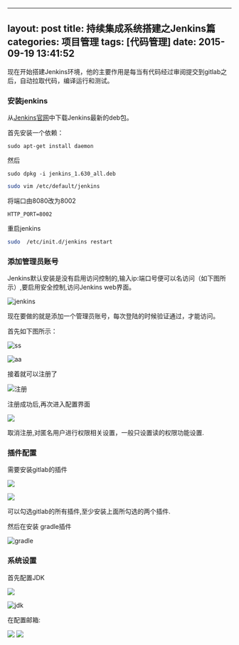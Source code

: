 
---
layout: post
title: 持续集成系统搭建之Jenkins篇
categories: 项目管理
tags: [代码管理]
date: 2015-09-19 13:41:52
---
 
现在开始搭建Jenkins环境，他的主要作用是每当有代码经过审阅提交到gitlab之后，自动拉取代码，编译运行和测试。

### 安装jenkins

从[Jenkins官网][1]中下载Jenkins最新的deb包。

首先安装一个依赖：
```
sudo apt-get install daemon
```
<!--more-->

然后

```
sudo dpkg -i jenkins_1.630_all.deb
```


```bash
sudo vim /etc/default/jenkins
```
将端口由8080改为8002
```
HTTP_PORT=8002

```
重启jenkins

```bash
sudo  /etc/init.d/jenkins restart
```

### 添加管理员账号

Jenkins默认安装是没有启用访问控制的,输入ip:端口号便可以名访问（如下图所示）,要启用安全控制,访问Jenkins web界面。


![jenkins][2]

现在要做的就是添加一个管理员账号，每次登陆的时候验证通过，才能访问。

首先如下图所示：

![ss][3]

![aa][5]

接着就可以注册了

![注册][4]

注册成功后,再次进入配置界面

![][6]

取消注册,对匿名用户进行权限相关设置，一般只设置读的权限功能设置.


### 插件配置

需要安装gitlab的插件

![][7]

![][8]

可以勾选gitlab的所有插件,至少安装上面所勾选的两个插件.

然后在安装 gradle插件

![gradle][9]


### 系统设置

首先配置JDK

![][10]

![jdk][11]

在配置邮箱:

![][12]
![][13]

[1]: http://jenkins-ci.org/
[2]: http://7xj6ce.com1.z0.glb.clouddn.com/jenkins-env-1.png
[3]: http://7xj6ce.com1.z0.glb.clouddn.com/jenkins-env-2.png
[4]: http://7xj6ce.com1.z0.glb.clouddn.com/jenkins-env-3.png
[5]: http://7xj6ce.com1.z0.glb.clouddn.com/jenkins-env-4.png
[6]: http://7xj6ce.com1.z0.glb.clouddn.com/jenkins-env-5.png
[7]: http://7xj6ce.com1.z0.glb.clouddn.com/jenkins-env-6.png
[8]: http://7xj6ce.com1.z0.glb.clouddn.com/jenkins-env-8.png
[9]: http://7xj6ce.com1.z0.glb.clouddn.com/jenkins-env-9.png
[10]: http://7xj6ce.com1.z0.glb.clouddn.com/jenkins-env-10.png
[11]: http://7xj6ce.com1.z0.glb.clouddn.com/jenkins-env-11.png
[12]: http://7xj6ce.com1.z0.glb.clouddn.com/jenkins-env-12.png
[13]: http://7xj6ce.com1.z0.glb.clouddn.com/jenkins-env-13.png








